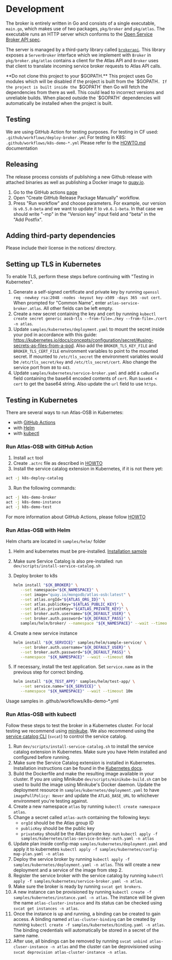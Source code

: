 # Development

The broker is entirely written in Go and consists of a single executable, `main.go`, which makes use of two packages, `pkg/broker` and `pkg/atlas`. The executable runs an HTTP server which conforms to the [Open Service Broker API spec](https://github.com/openservicebrokerapi/servicebroker/blob/master/spec.md).

The server is managed by a third-party library called [`brokerapi`](https://github.com/pivotal-cf/brokerapi). This library exposes a `ServerBroker` interface which we implement with `Broker` in `pkg/broker`. `pkg/atlas` contains a client for the Atlas API and `Broker` uses that client to translate incoming service broker requests to Atlas API calls.

**Do not clone this project to your $GOPATH.** This project uses Go modules which will be disabled if the project is built from the `$GOPATH`. If the project is built inside the `$GOPATH` then Go will fetch the dependencies from there as well. This could lead to incorrect versions and unreliable builds. When placed outside the `$GOPATH` dependencies will automatically be installed when the project is built.

## Testing

We are using GitHub Action for testing purposes.
For testing in CF used: `.github/workflows/deploy-broker.yml`
For testing in K8S: `.github/workflows/k8s-demo-*.yml`
Please refer to the [HOWTO.md](https://github.com/mongodb/atlas-osb/blob/master/.github/HOWTO.md) documentation

## Releasing

The release process consists of publishing a new Github release with attached binaries as well as publishing a Docker image to [quay.io](https://quay.io). 

1. Go to the GitHub actions [page](https://github.com/mongodb/atlas-osb/actions?query=workflow%3A%22Create+GitHub+Release+Package+Manually%22)
2. Open "Create GitHub Release Package Manually" workflow.
3. Press "Run workflow" and choose parameters.
For example, our version is `v0.5.0-beta` and we want to update it to `v0.6.1-beta`. In that case we should write "-mp" in the "Version key" input field and "beta" in the "Add Postfix".

## Adding third-party dependencies

Please include their license in the notices/ directory.

## Setting up TLS in Kubernetes

To enable TLS, perform these steps before continuing with "Testing in Kubernetes".

1. Generate a self-signed certificate and private key by running `openssl req -newkey rsa:2048 -nodes -keyout key-x509 -days 365 -out cert`.
   When prompted for "Common Name", enter `atlas-service-broker.atlas`. All other fields can be left empty.
2. Create a new secret containing the key and cert by running `kubectl create secret generic aosb-tls --from-file=./key --from-file=./cert -n atlas`.
3. Update `samples/kubernetes/deployment.yaml` to mount the secret inside your pod in accordance with this guide: https://kubernetes.io/docs/concepts/configuration/secret/#using-secrets-as-files-from-a-pod.
   Also add the `BROKER_TLS_KEY_FILE` and `BROKER_TLS_CERT_FILE` environment variables to point to the mounted secret. If mounted to `/etc/tls_secret`
   the environment variables would be `/etc/tls_secret/key` and `/etc/tls_secret/cert`. Also change the service port from `80` to `443`.
4. Update `samples/kubernetes/service-broker.yaml` and add a `caBundle` field containing the base64 encoded contents of `cert`.
   Run `base64 < cert` to get the base64 string. Also update the `url` field to use `https`.

## Testing in Kubernetes

There are several ways to run Atlas-OSB in Kubernetes:

- with [GitHub Actions](https://github.com/mongodb/atlas-osb/blob/master/.github/HOWTO.md#run-atlas-osb-with-github-action)
- with [Helm](https://github.com/mongodb/atlas-osb/blob/master/.github/HOWTO.md#run-atlas-osb-with-helm)
- with [kubectl](https://github.com/mongodb/atlas-osb/blob/master/.github/HOWTO.md#run-atlas-osb-with-kubectl)

### Run Atlas-OSB with GitHub Action

1. Install `act` tool
2. Create `.actrc` file as described in [HOWTO](https://github.com/mongodb/atlas-osb/blob/master/.github/HOWTO.md)
3. Install the service catalog extension in Kubernetes, if it is not there yet:

```bash
act -j k8s-deploy-catalog
```

3. Run the following commands:

```bash
act -j k8s-demo-broker
act -j k8s-demo-instance
act -j k8s-demo-test
```

For more information about GitHub Actions, please follow [HOWTO](https://github.com/mongodb/atlas-osb/blob/master/.github/HOWTO.md)

### Run Atlas-OSB with Helm

Helm charts are located in `samples/helm/` folder

1. Helm and kubernetes must be pre-installed. [Installation sample](https://github.com/mongodb/atlas-osb/blob/master/.github/base-dockerfile/helpers/install_k8s_helm.sh)
2. Make sure Service Catalog is also pre-installed: run `dev/scripts/install-service-catalog.sh`
3. Deploy broker to k8s

   ```bash
   helm install "${K_BROKER}" \
      --set namespace="${K_NAMESPACE}" \
      --set image="quay.io/mongodb/atlas-osb:latest" \
      --set atlas.orgId="${ATLAS_ORG_ID}" \
      --set atlas.publicKey="${ATLAS_PUBLIC_KEY}" \
      --set atlas.privateKey="${ATLAS_PRIVATE_KEY}" \
      --set broker.auth.username="${K_DEFAULT_USER}" \
      --set broker.auth.password="${K_DEFAULT_PASS}" \
      samples/helm/broker/ --namespace "${K_NAMESPACE}" --wait --timeout 10m --create-namespace
   ```

4. Create a new service instance

   ```bash
   helm install "${K_SERVICE}" samples/helm/sample-service/ \
      --set broker.auth.username="${K_DEFAULT_USER}" \
      --set broker.auth.password="${K_DEFAULT_PASS}" \
      --namespace "${K_NAMESPACE}" --wait --timeout 60m
   ```

5. If necessary, install the test application. Set `service.name` as in the previous step for correct binding.

   ```bash
   helm install "${K_TEST_APP}" samples/helm/test-app/ \
      --set service.name="${K_SERVICE}" \
      --namespace "${K_NAMESPACE}" --wait --timeout 10m
   ```

Usage samples in .github/workflows/k8s-demo-*.yml

### Run Atlas-OSB with kubectl

Follow these steps to test the broker in a Kubernetes cluster. For local testing we recommend using [minikube](https://kubernetes.io/docs/setup/learning-environment/minikube/). We also recommend using the [service catalog CLI](https://github.com/kubernetes-sigs/service-catalog/blob/master/docs/cli.md) (`svcat`) to control the service catalog.

1. Run `dev/scripts/install-service-catalog.sh` to install the service catalog extension in Kubernetes.
   Make sure you have Helm installed and configured before running.
2. Make sure the Service Catalog extension is installed in Kubernetes. Installation instructions can
   be found in the [Kubernetes docs](https://kubernetes.io/docs/tasks/service-catalog/install-service-catalog-using-helm/).
3. Build the Dockerfile and make the resulting image available in your cluster. If you are using
   Minikube `dev/scripts/minikube-build.sh` can be used to build the image using Minikube's Docker
   daemon. Update the deployment resource in `samples/kubernetes/deployment.yaml` to have
   `imagePullPolicy: Never` and update the `ATLAS_BASE_URL` to whichever environment you're testing against.
4. Create a new namespace `atlas` by running `kubectl create namespace atlas`.
5. Change a secret called `atlas-auth` containing the following keys:
   - `orgId` should be the Atlas group ID
   - `publicKey` should be the public key
   - `privateKey` should be the Atlas private key.
   run `kubectl apply -f samples/kubernetes/atlas-service-broker-auth.yaml -n atlas`
6. Update plan inside config-map `samples/kubernetes/deployment.yaml`
   and apply it to kubernetes `kubectl apply -f samples/kubernetes/config-map-plan.yaml -n atlas`
6. Deploy the service broker by running `kubectl apply -f samples/kubernetes/deployment.yaml -n atlas`. This will create
   a new deployment and a service of the image from step 2.
7. Register the service broker with the service catalog by running `kubectl apply -f samples/kubernetes/service-broker.yaml -n atlas`.
8. Make sure the broker is ready by running `svcat get brokers`.
9. A new instance can be provisioned by running `kubectl create -f samples/kubernetes/instance.yaml -n atlas`.
   The instance will be given the name `atlas-cluster-instance` and its status can be checked using `svcat get instances -n atlas`.
10. Once the instance is up and running, a binding can be created to gain access. A binding named
   `atlas-cluster-binding` can be created by running `kubectl create -f
   samples/kubernetes/binding.yaml -n atlas`. The binding credentials will automatically be stored in a secret
   of the same name.
11. After use, all bindings can be removed by running `svcat unbind atlas-cluser-instance -n atlas` and the
   cluster can be deprovisioned using `svcat deprovision atlas-cluster-instance -n atlas`.
